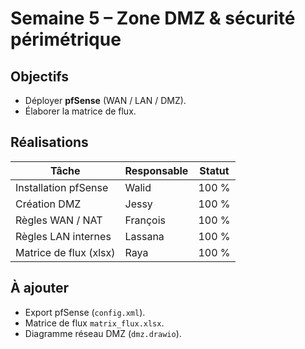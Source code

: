 # Semaine 5 – Zone DMZ & sécurité périmétrique

##  Objectifs
- Déployer **pfSense** (WAN / LAN / DMZ).
- Élaborer la matrice de flux.

##  Réalisations
| Tâche | Responsable | Statut |
|-------|-------------|--------|
| Installation pfSense | Walid | 100 % |
| Création DMZ | Jessy | 100 % |
| Règles WAN / NAT | François | 100 % |
| Règles LAN internes | Lassana | 100 % |
| Matrice de flux (xlsx) | Raya | 100 % |

##  À ajouter
- Export pfSense (`config.xml`).
- Matrice de flux `matrix_flux.xlsx`.
- Diagramme réseau DMZ (`dmz.drawio`).
